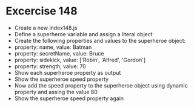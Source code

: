 # Excercise 148

* Create a new index148.js 
* Define a superheroe variable and assign a literal object
* Create the following properties and values to the superheroe object:
* property: name, value: Batman
* property: secretName, value: Bruce
* property: sidekick, value: ['Robin', 'Alfred', 'Gordon']
* property: strength, value: 70
* Show each superheroe property as output
* Show the superheroe speed property
* Now add the speed property to the superheroe object using dynamic property and assing the value 80
* Show the superheroe speed property again